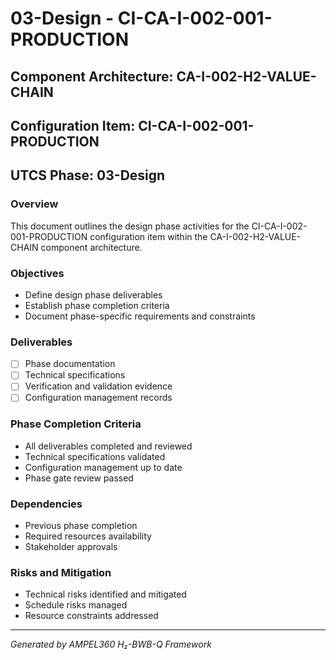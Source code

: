 # 03-Design - CI-CA-I-002-001-PRODUCTION

## Component Architecture: CA-I-002-H2-VALUE-CHAIN
## Configuration Item: CI-CA-I-002-001-PRODUCTION
## UTCS Phase: 03-Design

### Overview
This document outlines the design phase activities for the CI-CA-I-002-001-PRODUCTION configuration item within the CA-I-002-H2-VALUE-CHAIN component architecture.

### Objectives
- Define design phase deliverables
- Establish phase completion criteria
- Document phase-specific requirements and constraints

### Deliverables
- [ ] Phase documentation
- [ ] Technical specifications
- [ ] Verification and validation evidence
- [ ] Configuration management records

### Phase Completion Criteria
- All deliverables completed and reviewed
- Technical specifications validated
- Configuration management up to date
- Phase gate review passed

### Dependencies
- Previous phase completion
- Required resources availability
- Stakeholder approvals

### Risks and Mitigation
- Technical risks identified and mitigated
- Schedule risks managed
- Resource constraints addressed

---
*Generated by AMPEL360 H₂-BWB-Q Framework*
